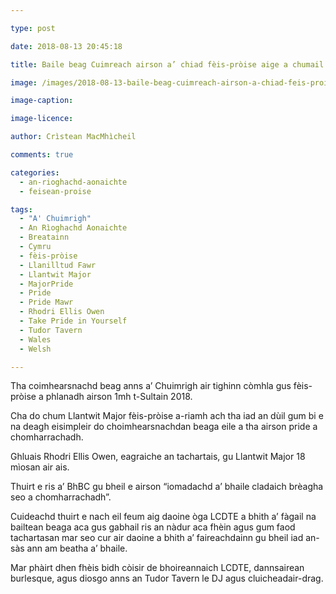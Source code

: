 ```yaml
---

type: post

date: 2018-08-13 20:45:18

title: Baile beag Cuimreach airson a’ chiad fèis-pròise aige a chumail

image: /images/2018-08-13-baile-beag-cuimreach-airson-a-chiad-feis-proise-aige-a-chumail.jpg

image-caption:

image-licence:

author: Crìstean MacMhìcheil

comments: true

categories:
  - an-rioghachd-aonaichte
  - feisean-proise

tags:
  - "A' Chuimrigh"
  - An Rìoghachd Aonaichte
  - Breatainn
  - Cymru
  - fèis-pròise
  - Llanilltud Fawr
  - Llantwit Major
  - MajorPride
  - Pride
  - Pride Mawr
  - Rhodri Ellis Owen
  - Take Pride in Yourself
  - Tudor Tavern
  - Wales
  - Welsh

---
```


Tha coimhearsnachd beag anns a&#8217; Chuimrigh air tighinn còmhla gus fèis-pròise a phlanadh airson 1mh t-Sultain 2018.

<!--more-->

Cha do chum Llantwit Major fèis-pròise a-riamh ach tha iad an dùil gum bi e na deagh eisimpleir do choimhearsnachdan beaga eile a tha airson pride a chomharrachadh.

Ghluais Rhodri Ellis Owen, eagraiche an tachartais, gu Llantwit Major 18 mìosan air ais.

Thuirt e ris a&#8217; BhBC gu bheil e airson &#8220;iomadachd a&#8217; bhaile cladaich brèagha seo a chomharrachadh&#8221;.

Cuideachd thuirt e nach eil feum aig daoine òga LCDTE a bhith a&#8217; fàgail na bailtean beaga aca gus gabhail ris an nàdur aca fhèin agus gum faod tachartasan mar seo cur air daoine a bhith a&#8217; faireachdainn gu bheil iad an-sàs ann am beatha a&#8217; bhaile.

Mar phàirt dhen fhèis bidh còisir de bhoireannaich LCDTE, dannsairean burlesque, agus diosgo anns an Tudor Tavern le DJ agus cluicheadair-drag.
